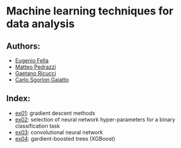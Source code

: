 # Machine learning techniques for data analysis

## Authors:
- [Eugenio Fella](https://github.com/eugeniofella)
- [Matteo Pedrazzi](https://github.com/matteopedrazzi)
- [Gaetano Ricucci](https://github.com/gae-ric)
- [Carlo Sgorlon Gaiatto](https://github.com/carlosgorlongaiatto)

## Index:
- [ex01](ex01.ipynb): gradient descent methods
- [ex02](ex02): selection of neural network hyper-parameters for a binary classification task
- [ex03](ex04): convolutional neural network
- [ex04](ex04): gardient-boosted trees (XGBoost)
